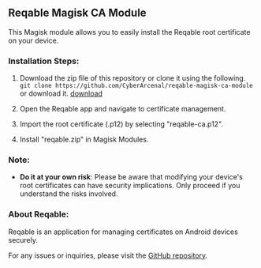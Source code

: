 ## Reqable Magisk CA Module

This Magisk module allows you to easily install the Reqable root certificate on your device.

### Installation Steps:

1. Download the zip file of this repository or clone it using the following.
``
git clone https://github.com/CyberArcenal/reqable-magisk-ca-module
``
or download it.
[download](https://github.com/CyberArcenal/reqable-magisk-ca-module/archive/refs/heads/main.zip)
   
2. Open the Reqable app and navigate to certificate management.
   
3. Import the root certificate (.p12) by selecting "reqable-ca.p12".
   
4. Install "reqable.zip" in Magisk Modules.

### Note:

- **Do it at your own risk**: Please be aware that modifying your device's root certificates can have security implications. Only proceed if you understand the risks involved.

### About Reqable:

Reqable is an application for managing certificates on Android devices securely.

For any issues or inquiries, please visit the [GitHub repository](https://github.com/CyberArcenal/reqable-magisk-ca-module). 
